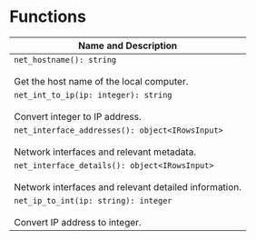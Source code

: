 # Functions

| Name and Description |
| --- |
| `net_hostname(): string`<br /><br /> Get the host name of the local computer. |
| `net_int_to_ip(ip: integer): string`<br /><br /> Convert integer to IP address. |
| `net_interface_addresses(): object<IRowsInput>`<br /><br /> Network interfaces and relevant metadata. |
| `net_interface_details(): object<IRowsInput>`<br /><br /> Network interfaces and relevant detailed information. |
| `net_ip_to_int(ip: string): integer`<br /><br /> Convert IP address to integer. |

